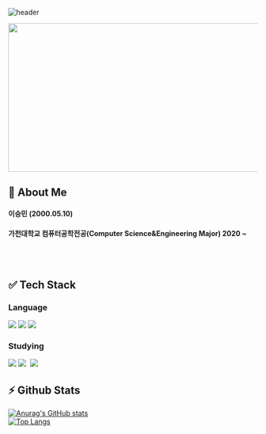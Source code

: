 
<!--
**leeseunming/leeseunming** is a ✨ _special_ ✨ repository because its `README.md` (this file) appears on your GitHub profile.

Here are some ideas to get you started:

- 🔭 I’m currently working on ...
- 🌱 I’m currently learning ...
- 👯 I’m looking to collaborate on ...
- 🤔 I’m looking for help with ...
- 💬 Ask me about ...
- 📫 How to reach me: ...
- 😄 Pronouns: ...
- ⚡ Fun fact: ...
-->
![header](https://capsule-render.vercel.app/api?type=rect&color=gradient&height=300&section=header&text=Welcome%20to%20JunHyeok's%20Github&fontSize=55&animation=fadeIn)

<a href="https://www.gitanimals.org/en_US?utm_medium=image&utm_source=leeseunming&utm_content=farm">
<img
  src="https://render.gitanimals.org/farms/leeseunming"
  width="600"
  height="300"
/>
</a>
<div>
  <!--Body-->
  
  ## :bust_in_silhouette: About Me
  #### 이승민 (2000.05.10)
  ####   가천대학교 컴퓨터공학전공(Computer Science&Engineering Major) 2020 ~ <br/>

  <br/>
  <br/>
  
  ## :white_check_mark: Tech Stack
  ### Language
  <!--C#-->
  <img src="https://img.shields.io/badge/C%23-000000?style=for-the-badge&logo=C%23&logoColor=white&labelColor=8B00FF&color=8B00FF"/>
  <!--HTML5-->
  <img src="https://img.shields.io/badge/HTML5-E34F26?style=for-the-badge&logo=HTML5&logoColor=white"/>
  <!--CSS-->
  <img src="https://img.shields.io/badge/CSS3-1572B6?style=for-the-badge&logo=CSS3&logoColor=white"/>
  <br/>

  ### Studying
  <!--C++-->
  <img src="https://img.shields.io/badge/C++-00599C?style=for-the-badge&logo=cplusplus&logoColor=white">
  <!--Figma-->
  <img src="https://img.shields.io/badge/figma-F24E1E.svg?style=for-the-badge&logo=figma&logoColor=white" />&nbsp
  <!--Unity-->
  <img src="https://img.shields.io/badge/Unity-20232A?style=for-the-badge&logo=unity&logoColor=white">
    
  

  
  ## ⚡ Github Stats
  [![Anurag's GitHub stats](https://github-readme-stats.vercel.app/api?username=leeseunming)](https://github.com/anuraghazra/github-readme-stats)
  <br/>
  [![Top Langs](https://github-readme-stats.vercel.app/api/top-langs/?username=leeseunming)](https://github.com/anuraghazra/github-readme-stats)
  
</div>
